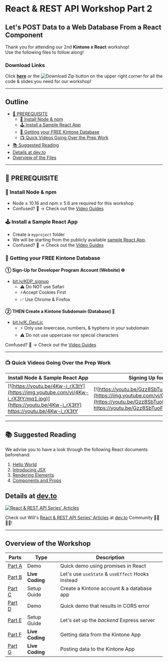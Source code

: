 <!-- 00_React_Workshop_v2.md -->
# React & REST API Workshop Part 2

## Let's POST Data to a Web Database From a React Component

Thank you for attending our 2nd **Kintone x React** workshop!  
Use the following files to follow along!

### Download Links
Click [**here**](https://gist.github.com/ahandsel/556e42aad59ff22604a9042174c556bc/archive/master.zip) or the ![Download Zip](https://user-images.githubusercontent.com/30670749/92357094-3e063e00-f122-11ea-8003-0307587e2c15.png) button on the upper right corner for all the code & slides you need for our workshop!

---

## Outline
  * [📎 PREREQUISITE](#-prerequisite)
    * [💾 Install Node & npm](#-install-node--npm)
    * [🕹️ Install a Sample React App](#️-install-a-sample-react-app)
    * [🚀 Getting your FREE Kintone Database](#-getting-your-free-kintone-database)
    * [📺 Quick Videos Going Over the Prep Work](#-quick-videos-going-over-the-prep-work)
  * [📚 Suggested Reading](#-suggested-reading)
  * [Details at dev.to](#details-at-devto)
  * [Overview of the Files](#overview-of-the-files)

---

## 📎 PREREQUISITE

### 💾 Install Node & npm
  * Node ≥ 10.16 and npm ≥ 5.6 are required for this workshop
  * Confused? 🤔 → Check out the [Video Guides](#-quick-videos-going-over-the-prep-work)

### 🕹️ Install a Sample React App
  * Create a `myproject` folder
  * We will be starting from the publicly available [sample React App](https://create-react-app.dev/).
  * Confused? 🤔 → Check out the [Video Guides](#-quick-videos-going-over-the-prep-work)

### 🚀 Getting your FREE Kintone Database

#### ① Sign-Up for Developer Program Account (Website) 🌐
  * [bit.ly/KDP_signup](https://bit.ly/KDP_signup)
    * ⚠ Do NOT use Safari
    * ⚡Accept Cookies First
    * ✅ Use Chrome & Firefox

#### ② THEN Create a Kintone Subdomain (Database) 📂
  * [bit.ly/K_DevLic](http://bit.ly/K_DevLic)
    * ⚡ Only use lowercase, numbers, & hyphens in your subdomain
    * ⚠ Do not use uppercase nor special characters

Confused? 🤔 → Check out the [Video Guides](#-quick-videos-going-over-the-prep-work)

---

### 📺 Quick Videos Going Over the Prep Work

| Install Node & Sample React App | Signing Up for Kintone |
| ------------------------------- | ---------------------- |
| [![https://youtu.be/4Kw-i_rX3tY](https://img.youtube.com/vi/4Kw-i_rX3tY/mq1.jpg)](https://youtu.be/4Kw-i_rX3tY)  <https://youtu.be/4Kw-i_rX3tY> | [![https://youtu.be/Gzz8SbTuoFg](https://img.youtube.com/vi/Gzz8SbTuoFg/mq1.jpg)](https://youtu.be/Gzz8SbTuoFg)  <https://youtu.be/Gzz8SbTuoFg> |

---

## 📚 Suggested Reading
We advise you to have a look through the following React documents beforehand:
1. [Hello World](https://reactjs.org/docs/hello-world.html)
2. [Introducing JSX](https://reactjs.org/docs/introducing-jsx.html)
3. [Rendering Elements](https://reactjs.org/docs/rendering-elements.html)
4. [Components and Props](https://reactjs.org/docs/components-and-props.html)

## Details at [dev.to](https://dev.to/will_yama/series/11707)

[![React & REST API Series' Articles](https://user-images.githubusercontent.com/30670749/111263228-ddbffe00-8668-11eb-9550-f42944f45c76.png)](https://dev.to/will_yama/series/11707)

Check out Will's [React & REST API Series' Articles](https://dev.to/will_yama/series/11707) at [dev.to](https://dev.to/will_yama/series/11707) Community 👩‍💻👨‍💻!

---

## Overview of the Workshop

| Parts | Type            | Description                                      |
| ---- | --------------- | ------------------------------------------------ |
| [Part A](A_PromiseError_Demo.md)    | Demo            | Quick demo using promises in React               |
| [Part B](B_Hooks.md)    | **Live Coding** | Let's use `useState` & `useEffect` Hooks instead |
| [Part C](C_KintoneDatabse.md)    | Setup Guide     | Create a Kintone account & a database app        |
| [Part D](D_CORS_Error_Demo.md)    | Demo            | Quick demo that results in CORS error            |
| [Part E](E_ExpressServer.md)   | Setup Guide     | Let's set up the *backend* Express server        |
| [Part F](F_GET_Data.md)    | **Live Coding** | Getting data from the Kintone App                |
| [Part G](G_POST_Data.md)    | **Live Coding** | Posting data to the Kintone App                  |
